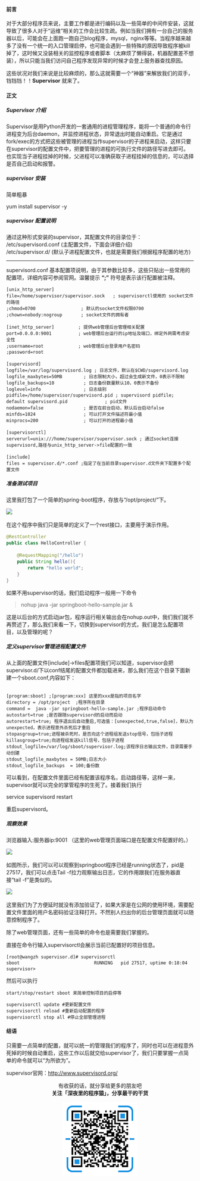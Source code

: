 #### 前言

对于大部分程序员来说，主要工作都是进行编码以及一些简单的中间件安装，这就导致了很多人对于“运维”相关的工作会比较生疏。例如当我们拥有一台自己的服务器以后，可能会在上面跑一跑自己blog程序，mysql，nginx等等。当程序越来越多了没有一个统一的入口管理启停，也可能会遇到一些特殊的原因导致程序被kill掉了，这时候又没装相关的监控程序或者脚本（太麻烦了懒得装，机器配置差不想装），所以只能当我们访问自己程序发现异常的时候才会登上服务器查找原因。

这些状况对我们来说是比较麻烦的，那么这就需要一个“神器”来解放我们的双手，铛铛铛！！**Supervisor** 就来了。


#### 正文

##### Supervisor 介绍

Supervisor是用Python开发的一套通用的进程管理程序，能将一个普通的命令行进程变为后台daemon，并监控进程状态，异常退出时能自动重启。它是通过fork/exec的方式把这些被管理的进程当作supervisor的子进程来启动，这样只要在supervisor的配置文件中，把要管理的进程的可执行文件的路径写进去即可。也实现当子进程挂掉的时候，父进程可以准确获取子进程挂掉的信息的，可以选择是否自己启动和报警。


##### supervisor 安装
简单粗暴

yum install supervisor -y

##### supervisor 配置说明

通过这种形式安装的supervisor，其配置文件的目录位于：  
/etc/supervisord.conf (主配置文件，下面会详细介绍)  
/etc/supervisor.d/  (默认子进程配置文件，也就是需要我们根据程序配置的地方)

---

supervisord.conf 基本配置项说明，由于其参数比较多，这些只贴出一些常用的配置项，详细内容可参阅官网。温馨提示  **“;”** 符号是表示该行配置被注释。

```
[unix_http_server]
file=/home/supervisor/supervisor.sock   ; supervisorctl使用的 socket文件的路径
;chmod=0700                 ; 默认的socket文件权限0700
;chown=nobody:nogroup       ; socket文件的拥有者

[inet_http_server]         ; 提供web管理后台管理相关配置
port=0.0.0.0:9001          ; web管理后台运行的ip地址及端口，绑定外网需考虑安全性 
;username=root             ; web管理后台登录用户名密码
;password=root

[supervisord]
logfile=/var/log/supervisord.log ; 日志文件，默认在$CWD/supervisord.log
logfile_maxbytes=50MB        ; 日志限制大小，超过会生成新文件，0表示不限制
logfile_backups=10           ; 日志备份数量默认10，0表示不备份
loglevel=info                ; 日志级别
pidfile=/home/supervisor/supervisord.pid ; supervisord pidfile; default supervisord.pid              ; pid文件
nodaemon=false               ; 是否在前台启动，默认后台启动false
minfds=1024                  ; 可以打开文件描述符最小值
minprocs=200                 ; 可以打开的进程最小值

[supervisorctl]
serverurl=unix:///home/supervisor/supervisor.sock ; 通过socket连接supervisord,路径与unix_http_server->file配置的一致

[include]
files = supervisor.d/*.conf ;指定了在当前目录supervisor.d文件夹下配置多个配置文件

```

##### 准备测试项目

这里我打包了一个简单的spring-boot程序，存放与“/opt/project/”下。

![](https://user-gold-cdn.xitu.io/2019/4/11/16a0b4473b2c1d04?w=573&h=40&f=png&s=5166)

在这个程序中我们只是简单的定义了一个rest接口，主要用于演示作用。

```java
@RestController
public class HelloController {

    @RequestMapping("/hello")
    public String hello(){
        return "hello world";
    }
}
```

如果不用supervisor的话，我们启动程序一般用一下命令  
> nohup java -jar springboot-hello-sample.jar & 

这是以后台的方式启动jar包，程序运行相关输出会在nohup.out中，我们我们就不再赘述了，那么我们来看一下，切换到supervisor的方式，我们是怎么配置项目，以及管理的呢？

##### 定义supervisor管理进程配置文件

从上面的配置文件[include]->files配置项我们可以知道，supervisor会把supervisor.d/下以conf结尾的配置文件都加载进来，那么我们在这个目录下面新建一个sboot.conf,内容如下：  
```

[program:sboot] ;[program:xxx] 这里的xxx是指的项目名字
directory = /opt/project  ;程序所在目录
command =  java -jar springboot-hello-sample.jar ;程序启动命令
autostart=true ;是否跟随supervisord的启动而启动
autorestart=true; 程序退出后自动重启,可选值：[unexpected,true,false]，默认为unexpected，表示进程意外杀死后才重启
stopasgroup=true;进程被杀死时，是否向这个进程组发送stop信号，包括子进程
killasgroup=true;向进程组发送kill信号，包括子进程
stdout_logfile=/var/log/sboot/supervisor.log;该程序日志输出文件，目录需要手动创建
stdout_logfile_maxbytes = 50MB;日志大小
stdout_logfile_backups  = 100;备份数

```

可以看到，在配置文件里面已经有配置该程序名，启动路径等，这样一来，supervisor就可以完全的掌管程序的生死了。接着我们执行

service supervisord restart

重启supervisord。

##### 观察效果

浏览器输入:服务器ip:9001 （这里的web管理页面端口是在配置文件配置好的。）


![](https://user-gold-cdn.xitu.io/2019/4/11/16a0bc67e116a660?w=971&h=287&f=png&s=25254)

如图所示，我们可以可以观察到springboot程序已经是running状态了，pid是27517，我们可以点击Tail -f拉力观察输出日志，它的作用跟我们在服务器直接“tail -f”是类似的。


![](https://user-gold-cdn.xitu.io/2019/4/11/16a0bd046846e991?w=1293&h=138&f=png&s=19805)

这里我们为了方便延时就没有添加验证了，如果大家是在公网的使用环境，需要配置文件里面的用户名密码验证注释打开。不然别人扫出你的后台管理页面就可以随意控制程序了。

除了web管理页面，还有一些简单的命令也是需要我们掌握的。

直接在命令行输入supervisorctl会展示当前已配置好的项目信息。
```
[root@wangzh supervisor.d]# supervisorctl 
sboot                            RUNNING   pid 27517, uptime 0:18:04
supervisor> 

```

然后可以执行

```
start/stop/restart sboot 来简单控制项目的启停等
```


```
supervisorctl update #更新配置文件
supervisorctl reload #重新启动配置的程序
supervisorctl stop all #停止全部管理进程
```




#### 结语

只需要一点简单的配置，就可以统一的管理我们的程序了，同时也可以在进程意外死掉的时候自动重启，这些工作以后就交给supervisor了，我们只要掌握一点简单的命令就可以“为所欲为”。

supervisor官网：http://www.supervisord.org/


<p align="center">
有收获的话，就分享给更多的朋友吧<br/>
<b>关注「深夜里的程序猿」，分享最干的干货</b>
</p>
<p align="center">
<img src="/resource/qrcode.png" alt="Sample"  width="200" height="200">
</p>